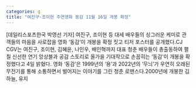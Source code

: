 ```yaml
---
categories: g
title: "여진구·조이현 주연영화 동감 11월 16일 개봉 확정"
---
```

[데일리스포츠한국 박영선 기자] 여진구, 조이현 등 대세 배우들의 싱그러운 케미로 관객들의 마음을 사로잡을 영화 ‘동감’이 개봉을 확정 짓고 티저 포스터를 공개했다.CJ CGV는 여진구, 조이현, 김혜윤, 나인우, 배인혁까지 대표 청춘 배우들이 총출동하여 펼칠 신선한 연기 앙상블과 공감 스토리로 올가을 기대작으로 손꼽히는 ‘동감’이 개봉을 확정했다고 4일 밝혔다. 영화 ‘동감’은 1999년의 ‘용’과 2022년의 ‘무늬’가 우연히 오래된 무전기를 통해 소통하면서 벌어지는 이야기를 그린 청춘 로맨스다.2000년에 개봉한 김하늘, 유지